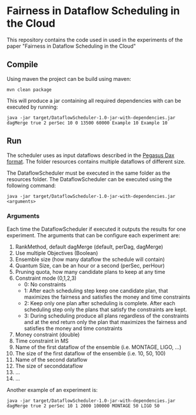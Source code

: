 # Fairness in Dataflow Scheduling in the Cloud

This repository contains the code used in used in the experiments of the paper "Fairness in Dataflow Scheduling in the Cloud"

## Compile
Using maven the project can be build using maven:

```mvn clean package```

This will produce a jar containing all required dependencies with can be executed by running:

```
java -jar target/DataflowScheduler-1.0-jar-with-dependencies.jar dagMerge true 2 perSec 10 0 13500 60000 Example 10 Example 10 
```

## Run

The scheduler uses as input dataflows described in the [Pegasus Dax format](http://pegasus.isi.edu/schema/DAX).
The folder resources contains multiple dataflows of different size.

The DataflowScheduler must be executed in the same folder as the resources folder. The DataflowScheduler can be 
executed using the following command:

```
java -jar target/DataflowScheduler-1.0-jar-with-dependencies.jar <arguments>

```

### Arguments
Each time the DataflowScheduler if executed it outputs the results for one experiment.
The arguments that can be configure each experiment are:

1. RankMethod, default dagMerge (default, perDag, dagMerge)
2. Use multiple Objectives (Boolean)
3. Ensemble size (how many dataflow the schedule will contain) 
4. Quantum Size, can be an hour or a second (perSec, perHour)
5. Pruning quota, how many candidate plans to keep at any time
6. Constraint mode (0,1,2,3)
   * 0: No constraints
   * 1: After each scheduling step keep one candidate plan, that maximizes the fairness and satisfies the money and time constraints
   * 2: Keep only one plan after scheduling is complete. After each scheduling step only the plans that satisfy the constraints are kept.
   * 3: During scheduling produce all plans regardless of the constraints and at the end return only the plan that maximizes the fairness and satisfies the money and time constraints
7. Money constraint (double)
8. Time constraint in MS
9. Name of the first dataflow of the ensemble (i.e. MONTAGE, LIGO, ...)
10. The size of the first dataflow of the ensemble (i.e. 10, 50, 100)
11. Name of the second dataflow 
12. The size of seconddataflow 
13. ...
14. ...


Another example of an experiment is:
```
java -jar target/DataflowScheduler-1.0-jar-with-dependencies.jar dagMerge true 2 perSec 10 1 2000 100000 MONTAGE 50 LIGO 50
```